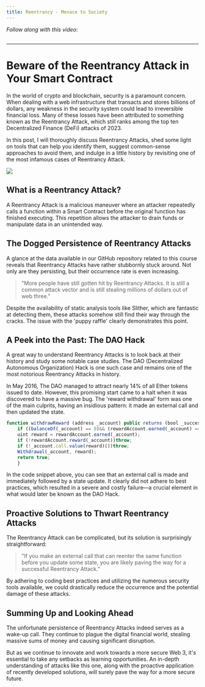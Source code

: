 ```yaml
---
title: Reentrancy - Menace to Society
---
```


_Follow along with this video:_

## 

---

# Beware of the Reentrancy Attack in Your Smart Contract

In the world of crypto and blockchain, security is a paramount concern. When dealing with a web infrastructure that transacts and stores billions of dollars, any weakness in the security system could lead to irreversible financial loss. Many of these losses have been attributed to something known as the Reentrancy Attack, which still ranks among the top ten Decentralized Finance (DeFi) attacks of 2023.

In this post, I will thoroughly discuss Reentrancy Attacks, shed some light on tools that can help you identify them, suggest common-sense approaches to avoid them, and indulge in a little history by revisiting one of the most infamous cases of Reentrancy Attack.

![](https://cdn.videotap.com/NRMDW7u49DDoO3HwaIgb-20.75.png)

## What is a Reentrancy Attack?

A Reentrancy Attack is a malicious maneuver where an attacker repeatedly calls a function within a Smart Contract before the original function has finished executing. This repetition allows the attacker to drain funds or manipulate data in an unintended way.

## The Dogged Persistence of Reentrancy Attacks

A glance at the data available in our GitHub repository related to this course reveals that Reentrancy Attacks have rather stubbornly stuck around. Not only are they persisting, but their occurrence rate is even increasing.

> "More people have still gotten hit by Reentrancy Attacks. It is still a common attack vector and is still stealing millions of dollars out of web three."

Despite the availability of static analysis tools like Slither, which are fantastic at detecting them, these attacks somehow still find their way through the cracks. The issue with the 'puppy raffle' clearly demonstrates this point.

## A Peek into the Past: The DAO Hack

A great way to understand Reentrancy Attacks is to look back at their history and study some notable case studies. The DAO (Decentralized Autonomous Organization) Hack is one such case and remains one of the most notorious Reentrancy Attacks in history.

In May 2016, The DAO managed to attract nearly 14% of all Ether tokens issued to date. However, this promising start came to a halt when it was discovered to have a massive bug. The 'reward withdrawal' form was one of the main culprits, having an insidious pattern: it made an external call and then updated the state.

```js
function withdrawReward (address _account) public returns (bool _success) {
    if ((balanceOf(_account) == 0)&& (rewardAccount.earned(_account) == 0))throw;
    uint reward = rewardAccount.earned(_account);
    if (!rewardAccount.reward(_account))throw;
    if (!_account.call.value(reward)())throw;
    Withdrawal(_account, reward);
    return true;
    }
```

In the code snippet above, you can see that an external call is made and immediately followed by a state update. It clearly did not adhere to best practices, which resulted in a severe and costly failure—a crucial element in what would later be known as the DAO Hack.

## Proactive Solutions to Thwart Reentrancy Attacks

The Reentrancy Attack can be complicated, but its solution is surprisingly straightforward:

> "If you make an external call that can reenter the same function before you update some state, you are likely paving the way for a successful Reentrancy Attack."

By adhering to coding best practices and utilizing the numerous security tools available, we could drastically reduce the occurrence and the potential damage of these attacks.

## Summing Up and Looking Ahead

The unfortunate persistence of Reentrancy Attacks indeed serves as a wake-up call. They continue to plague the digital financial world, stealing massive sums of money and causing significant disruption.

But as we continue to innovate and work towards a more secure Web 3, it's essential to take any setbacks as learning opportunities. An in-depth understanding of attacks like this one, along with the proactive application of recently developed solutions, will surely pave the way for a more secure future.
